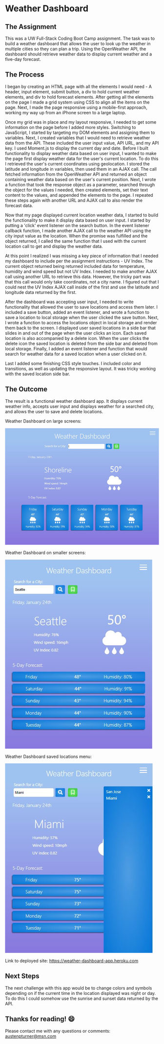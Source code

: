 # Weather Dashboard

## The Assignment
This was a UW Full-Stack Coding Boot Camp assignment. The task was to build a weather dashboard that allows the user to look up the weather in multiple cities so they can plan a trip. Using the OpenWeather API, the dashboard should retrieve weather data to display current weather and a five-day forecast.

## The Process
I began by creating an HTML page with all the elements I would need - A header, input element, submit button, a div to hold current weather elements, and div to hold forecast elements. After getting all the elements on the page I made a grid system using CSS to align all the items on the page. Next, I made the page responsive using a mobile-first approach, working my way up from an iPhone screen to a large laptop. 

Once my grid was in place and my layout responsive, I needed to get some information on the page before I added more styles. Switching to JavaScript, I started by targeting my DOM elements and assigning them to variables. Next, I created variables that I would need to retrieve weather data from the API. These included the user input value, API URL, and my API key. I used Moment.js to display the current day and date. Before I built functionality to display weather data based on user input, I wanted to make the page first display weather data for the user's current location. To do this I retrieved the user's current coordinates using geolocation. I stored the latitude and longitude in variables, then used them in an AJAX call. The call fetched information from the OpenWeather API and returned an object containing weather data based on the user's current position. Next, I wrote a function that took the response object as a parameter, searched through the object for the values I needed, then created elements, set their text content to the values, and appended the elements to the page. I repeated these steps again with another URL and AJAX call to also render the forecast data.

Now that my page displayed current location weather data, I started to build the functionality to make it display data based on user input. I started by putting a 'click' event listener on the search button. In the event listener callback function, I made another AJAX call to the weather API using the city input value as the location. When the promise was fulfilled and the object returned, I called the same function that I used with the current location call to get and display the weather data.

At this point I realized I was missing a key piece of information that I needed my dashboard to include per the assignment instructions - UV Index. The current object returned being returned included data for temperature, humidity and wind speed but not UV Index. I needed to make another AJAX call using another URL to retrieve this data. However, the tricky part was that this call would only take coordinates, not a city name. I figured out that I could nest the UV Index AJAX call inside of the first and use the latitude and longitude data returned by the first. 

After the dashboard was accepting user input, I needed to write functionality that allowed the user to save locations and access them later. I included a save button, added an event listener, and wrote a function to save a location to local storage when the user clicked the save button. Next, I wrote a function to access the locations object in local storage and render them back to the screen. I displayed user saved locations in a side bar that slides in and out of the page when the user clicks an icon. Each saved location is also accompanied by a delete icon. When the user clicks the delete icon the saved location is deleted from the side bar and deleted from local storage. Finally, I added an event listener and function that would search for weather data for a saved location when a user clicked on it. 

Last I added some finishing CSS style touches. I included color and transitions, as well as updating the responsive layout. It was tricky working with the saved location side bar.

## The Outcome
The result is a functional weather dashboard app. It displays current weather info, accepts user input and displays weather for a searched city, and allows the user to save and delete locations. 

Weather Dashboard on large screens:

![Weather Dashboard Large Display](https://github.com/austenpturner/weather-dashboard/blob/master/assets/current-location-display.jpg)

Weather Dashboard on smaller screens:

![Weather Dashboard Small Display](https://github.com/austenpturner/weather-dashboard/blob/master/assets/responsive-layout.jpg)

Weather Dashboard saved locations menu:

![Weather Dashboard Slide Menu](https://github.com/austenpturner/weather-dashboard/blob/master/assets/display-saved-locations.jpg)

Link to deployed site: https://weather-dashboard-app.heroku.com

## Next Steps
The next challenge with this app would be to change colors and symbols depending on if the current time in the location displayed was night or day. To do this I could somehow use the sunrise and sunset data returned by the API. 

## Thanks for reading! :smile:
Please contact me with any questions or comments: austenpturner@msn.com
